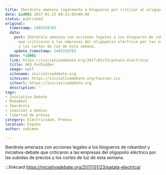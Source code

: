 ```yaml
---
title: Iberdrola amenaza legalmente a blogueros por criticar al oligopolio
date: &id001 2017-01-23 08:23:03+00:00
status: published
original:
  timestamp: 1485159783
  data:
    post: Iberdrola amenaza con acciones legales a los blogueros de rokambol y iniciativa-debate
      que criticaron a las empresas del oligopolio eléctrico por las subidas de precios
      y los cortes de luz de esta semana.
    update_timestamp: 1485159783
  date: *id001
  link: https://iniciativadebate.org/2017/01/23/patata-electrica/
  title: 403 Forbidden
  image: null
  sitename: iniciativadebate.org
  siteicon: https://iniciativadebate.org/favicon.ico
  siteurl: https://iniciativadebate.org
  description: ''
tags:
- Iniciativa Debate
- Rokambol
- Iberdrola
- coacción a medios
- libertad de prensa
category: Electricidad, Prensa
location: España
author: vokimon

---
```

Iberdrola amenaza con acciones legales a los blogueros de rokambol y iniciativa-debate
que criticaron a las empresas del oligopolio eléctrico
por las subidas de precios y los cortes de luz de esta semana.

:::linkcard https://iniciativadebate.org/2017/01/23/patata-electrica/



